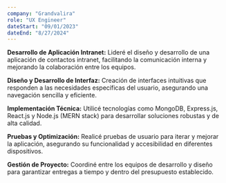 ```yaml
---
company: "Grandvalira"
role: "UX Engineer"
dateStart: "09/01/2023"
dateEnd: "8/27/2024"
---
```


**Desarrollo de Aplicación Intranet:** Lideré el diseño y desarrollo de una aplicación de contactos intranet, facilitando la comunicación interna y mejorando la colaboración entre los equipos.

**Diseño y Desarrollo de Interfaz:** Creación de interfaces intuitivas que responden a las necesidades específicas del usuario, asegurando una navegación sencilla y eficiente.

**Implementación Técnica:** Utilicé tecnologías como MongoDB, Express.js, React.js y Node.js (MERN stack) para desarrollar soluciones robustas y de alta calidad.

**Pruebas y Optimización:** Realicé pruebas de usuario para iterar y mejorar la aplicación, asegurando su funcionalidad y accesibilidad en diferentes dispositivos.

**Gestión de Proyecto:** Coordiné entre los equipos de desarrollo y diseño para garantizar entregas a tiempo y dentro del presupuesto establecido.